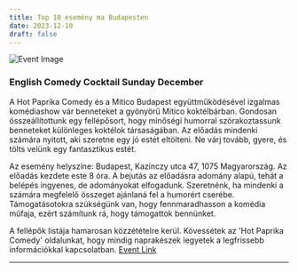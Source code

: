 ```yaml
---
title: Top 10 esemény ma Budapesten
date: 2023-12-10
draft: false
---
```


![Event Image](https://scontent.fbud3-1.fna.fbcdn.net/v/t39.30808-6/406046923_363087889625812_8174941399921556589_n.jpg?stp=dst-jpg_p180x540&_nc_cat=111&ccb=1-7&_nc_sid=d8d9c5&_nc_ohc=QXWHopOe5IAAX8MoJUb&_nc_ht=scontent.fbud3-1.fna&oh=00_AfCr3GzpNxrGPnl-GdQtU4DF231Nq4yh8YSgfFUnKFsYsg&oe=657A4B78)

 ### English Comedy Cocktail Sunday December

A Hot Paprika Comedy és a Mitico Budapest együttműködésével izgalmas komédiashow vár benneteket a gyönyörű Mitico koktélbárban. Gondosan összeállítottunk egy fellépősort, hogy minőségi humorral szórakoztassunk benneteket különleges koktélok társaságában. Az előadás mindenki számára nyitott, aki szeretne egy jó estét eltölteni. Ne várj tovább, gyere, és tölts velünk egy fantasztikus estét.

Az esemény helyszíne: Budapest, Kazinczy utca 47, 1075 Magyarország. Az előadás kezdete este 8 óra. A bejutás az előadásra adomány alapú, tehát a belépés ingyenes, de adományokat elfogadunk. Szeretnénk, ha mindenki a számára megfelelő összeget ajánlaná fel a humorért cserébe. Támogatásotokra szükségünk van, hogy fennmaradhasson a komédia műfaja, ezért számítunk rá, hogy támogattok bennünket.

A fellépők listája hamarosan közzétételre kerül. Kövessétek az 'Hot Paprika Comedy' oldalunkat, hogy mindig naprakészek legyetek a legfrissebb információkkal kapcsolatban.
[Event Link](https://facebook.com/events/1265940917422472)

---
